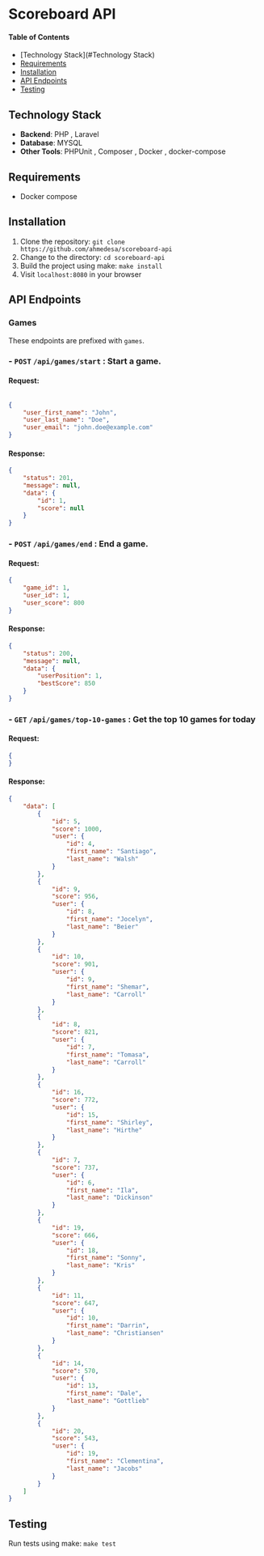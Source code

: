 # Scoreboard API

#### Table of Contents

- [Technology Stack](#Technology Stack)
- [Requirements](#Requirements)
- [Installation](#installation)
- [API Endpoints](#api-endpoints)
- [Testing](#testing)


## Technology Stack

- **Backend**: PHP , Laravel
- **Database**: MYSQL
- **Other Tools**: PHPUnit , Composer , Docker , docker-compose

## Requirements

- Docker compose


## Installation

1. Clone the repository: `git clone https://github.com/ahmedesa/scoreboard-api`
2. Change to the directory: `cd scoreboard-api`
3. Build the project using make: `make install`
4. Visit `localhost:8080` in your browser

## API Endpoints

### Games

These endpoints are prefixed with `games`.

### - `POST` `/api/games/start` : Start a game.

#### Request:

```json

{
    "user_first_name": "John",
    "user_last_name": "Doe",
    "user_email": "john.doe@example.com"
}

```

#### Response:

```json
{
    "status": 201,
    "message": null,
    "data": {
        "id": 1,
        "score": null
    }
}


```

### - `POST` `/api/games/end` : End a game.

#### Request:

```json
{
    "game_id": 1,
    "user_id": 1,
    "user_score": 800
}
```

#### Response:

```json
{
    "status": 200,
    "message": null,
    "data": {
        "userPosition": 1,
        "bestScore": 850
    }
}
```

### - `GET` `/api/games/top-10-games` : Get the top 10 games for today

#### Request:

```json
{
}
```

#### Response:

```json
{
    "data": [
        {
            "id": 5,
            "score": 1000,
            "user": {
                "id": 4,
                "first_name": "Santiago",
                "last_name": "Walsh"
            }
        },
        {
            "id": 9,
            "score": 956,
            "user": {
                "id": 8,
                "first_name": "Jocelyn",
                "last_name": "Beier"
            }
        },
        {
            "id": 10,
            "score": 901,
            "user": {
                "id": 9,
                "first_name": "Shemar",
                "last_name": "Carroll"
            }
        },
        {
            "id": 8,
            "score": 821,
            "user": {
                "id": 7,
                "first_name": "Tomasa",
                "last_name": "Carroll"
            }
        },
        {
            "id": 16,
            "score": 772,
            "user": {
                "id": 15,
                "first_name": "Shirley",
                "last_name": "Hirthe"
            }
        },
        {
            "id": 7,
            "score": 737,
            "user": {
                "id": 6,
                "first_name": "Ila",
                "last_name": "Dickinson"
            }
        },
        {
            "id": 19,
            "score": 666,
            "user": {
                "id": 18,
                "first_name": "Sonny",
                "last_name": "Kris"
            }
        },
        {
            "id": 11,
            "score": 647,
            "user": {
                "id": 10,
                "first_name": "Darrin",
                "last_name": "Christiansen"
            }
        },
        {
            "id": 14,
            "score": 570,
            "user": {
                "id": 13,
                "first_name": "Dale",
                "last_name": "Gottlieb"
            }
        },
        {
            "id": 20,
            "score": 543,
            "user": {
                "id": 19,
                "first_name": "Clementina",
                "last_name": "Jacobs"
            }
        }
    ]
}
```

## Testing

Run tests using make: `make test`

